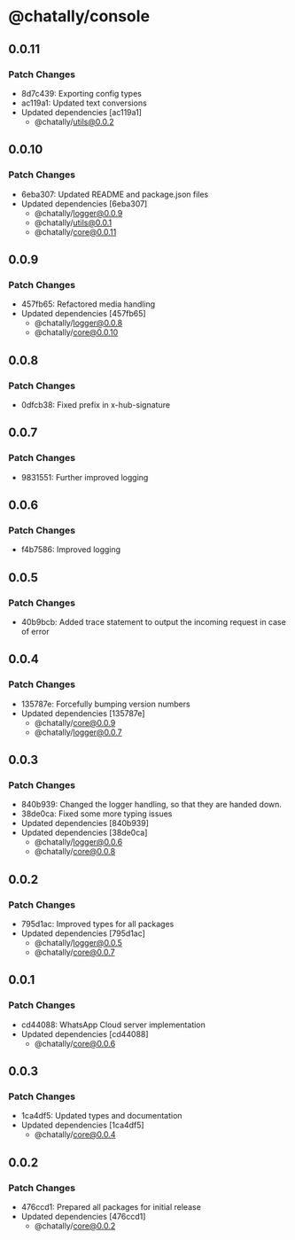 # @chatally/console

## 0.0.11

### Patch Changes

- 8d7c439: Exporting config types
- ac119a1: Updated text conversions
- Updated dependencies [ac119a1]
  - @chatally/utils@0.0.2

## 0.0.10

### Patch Changes

- 6eba307: Updated README and package.json files
- Updated dependencies [6eba307]
  - @chatally/logger@0.0.9
  - @chatally/utils@0.0.1
  - @chatally/core@0.0.11

## 0.0.9

### Patch Changes

- 457fb65: Refactored media handling
- Updated dependencies [457fb65]
  - @chatally/logger@0.0.8
  - @chatally/core@0.0.10

## 0.0.8

### Patch Changes

- 0dfcb38: Fixed prefix in x-hub-signature

## 0.0.7

### Patch Changes

- 9831551: Further improved logging

## 0.0.6

### Patch Changes

- f4b7586: Improved logging

## 0.0.5

### Patch Changes

- 40b9bcb: Added trace statement to output the incoming request in case of error

## 0.0.4

### Patch Changes

- 135787e: Forcefully bumping version numbers
- Updated dependencies [135787e]
  - @chatally/core@0.0.9
  - @chatally/logger@0.0.7

## 0.0.3

### Patch Changes

- 840b939: Changed the logger handling, so that they are handed down.
- 38de0ca: Fixed some more typing issues
- Updated dependencies [840b939]
- Updated dependencies [38de0ca]
  - @chatally/logger@0.0.6
  - @chatally/core@0.0.8

## 0.0.2

### Patch Changes

- 795d1ac: Improved types for all packages
- Updated dependencies [795d1ac]
  - @chatally/logger@0.0.5
  - @chatally/core@0.0.7

## 0.0.1

### Patch Changes

- cd44088: WhatsApp Cloud server implementation
- Updated dependencies [cd44088]
  - @chatally/core@0.0.6

## 0.0.3

### Patch Changes

- 1ca4df5: Updated types and documentation
- Updated dependencies [1ca4df5]
  - @chatally/core@0.0.4

## 0.0.2

### Patch Changes

- 476ccd1: Prepared all packages for initial release
- Updated dependencies [476ccd1]
  - @chatally/core@0.0.2
